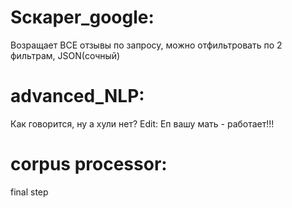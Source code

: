 # Scкaper_google:
Возращает ВСЕ отзывы по запросу, можно отфильтровать по 2 фильтрам, JSON(сочный)
# advanced_NLP:
Как говорится, ну а хули нет?
Edit: Еп вашу мать - работает!!!
# corpus processor:
final step
